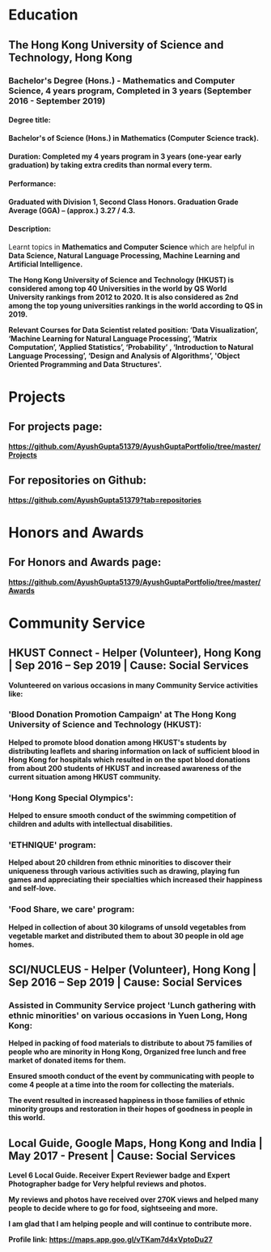 # Education

## The Hong Kong University of Science and Technology, Hong Kong
### Bachelor's Degree (Hons.) - Mathematics and Computer Science, 4 years program, Completed in 3 years (September 2016 - September 2019)

#### Degree title:
<b> Bachelor's of Science (Hons.) in Mathematics (Computer Science track). </b>
#### Duration: Completed my 4 years program in 3 years (one-year early graduation) by taking extra credits than normal every term.

#### Performance:
<b> Graduated with Division 1, Second Class Honors. Graduation Grade Average (GGA) – (approx.) 3.27 / 4.3. </b>

#### Description: 
Learnt topics in <b> Mathematics and Computer Science </b> which are helpful in <b>Data Science, Natural Language Processing, Machine Learning and Artificial Intelligence. <b>

<b> The Hong Kong University of Science and Technology (HKUST) </b> is considered <b> among top 40 Universities in the world by QS World University rankings </b> from 2012 to 2020. It is also considered as <b> 2nd among the top young universities rankings in the world according to QS </b> in 2019.

<b> Relevant Courses for Data Scientist related position: ‘Data Visualization’, ‘Machine Learning for Natural Language Processing’, ‘Matrix Computation’, ‘Applied Statistics’, ‘Probability’ , ‘Introduction to Natural Language Processing’, ‘Design and Analysis of Algorithms’, 'Object Oriented Programming and Data Structures'. </b>

# Projects

## For projects page: 
https://github.com/AyushGupta51379/AyushGuptaPortfolio/tree/master/Projects 

## For repositories on Github:
https://github.com/AyushGupta51379?tab=repositories 


# Honors and Awards

## For Honors and Awards page: 
https://github.com/AyushGupta51379/AyushGuptaPortfolio/tree/master/Awards 

# Community Service

## HKUST Connect - Helper (Volunteer), Hong Kong | Sep 2016 – Sep 2019 | Cause: Social Services

Volunteered on various occasions in many Community Service activities like:

### 'Blood Donation Promotion Campaign' at The Hong Kong University of Science and Technology (HKUST): 
Helped to promote blood donation among HKUST's students by distributing leaflets and sharing information on lack of sufficient blood in Hong Kong for hospitals which resulted in on the spot blood donations from about 200 students of HKUST and increased awareness of the current situation among HKUST community.

### 'Hong Kong Special Olympics': 
Helped to ensure smooth conduct of the swimming competition of children and adults with intellectual disabilities.

### 'ETHNIQUE' program: 
Helped about 20 children from ethnic minorities to discover their uniqueness through various activities such as drawing, playing fun games and appreciating their specialties which increased their happiness and self-love.

### 'Food Share, we care' program: 
Helped in collection of about 30 kilograms of unsold vegetables from vegetable market and distributed them to about 30 people in old age homes.

## SCI/NUCLEUS - Helper (Volunteer), Hong Kong | Sep 2016 – Sep 2019 | Cause: Social Services

### Assisted in Community Service project 'Lunch gathering with ethnic minorities' on various occasions in Yuen Long, Hong Kong:

Helped in packing of food materials to distribute to about 75 families of people who are minority in Hong Kong,
Organized free lunch and free market of donated items for them.

Ensured smooth conduct of the event by communicating with people to come 4 people at a time into the room for collecting the materials.

The event resulted in increased happiness in those families of ethnic minority groups and restoration in their hopes of goodness in people in this world.

## Local Guide, Google Maps, Hong Kong and India | May 2017 - Present | Cause: Social Services

Level 6 Local Guide. Receiver Expert Reviewer badge and Expert Photographer badge for Very helpful reviews and photos.

My reviews and photos have received over 270K views and helped many people to decide where to go for food, sightseeing and more.

I am glad that I am helping people and will continue to contribute more.

<b> Profile link: </b>
https://maps.app.goo.gl/vTKam7d4xVptoDu27


